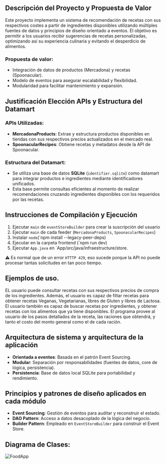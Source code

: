 ## Descripción del Proyecto y Propuesta de Valor

Este proyecto implementa un sistema de recomendación de recetas con sus respectivos costes a partir de ingredientes disponibles utilizando múltiples fuentes de datos y principios de diseño orientado a eventos. El objetivo es permitir a los usuarios recibir sugerencias de recetas personalizadas, optimizando así su experiencia culinaria y evitando el desperdicio de alimentos.

### Propuesta de valor:

- Integración de datos de productos (Mercadona) y recetas (Spoonacular).
- Modelo de eventos para asegurar escalabilidad y flexibilidad.
- Modularidad para facilitar mantenimiento y expansión.

## Justificación Elección APIs y Estructura del Datamart

### APIs Utilizadas:

- **MercadonaProducts**: Extrae y estructura productos disponibles en tiendas con sus respectivos precios actualizados en el mercado real.
- **SpoonacularRecipes**: Obtiene recetas y metadatos desde la API de Spoonacular.

### Estructura del Datamart:

- Se utiliza una base de datos **SQLite** (`identifier.sqlite`) como datamart para integrar productos e ingredientes mediante identificadores unificados.
- Esta base permite consultas eficientes al momento de realizar recomendaciones cruzando ingredientes disponibles con los requeridos por las recetas.

## Instrucciones de Compilación y Ejecución

1. Ejecutar `main` de `eventStoreBuilder` para crear la suscripción del usuario
2. Ejecutar `main` de cada feeder (`MercadonaProducts`, `SpoonacularRecipes`)
3. Instalar `node`(`npm install --legacy-peer-deps)
4. Ejecutar en la carpeta frontend (`npm run dev)
5. Ejecutar `App.java` en `App/src/java/infraestructure/store.

⚠️ Es normal que de un error `HTTTP 429`, eso sucede porque la API no puede procesar tantas solicitudes en tan poco tiempo.

## Ejemplos de uso.  

EL usuario puede consultar recetas con sus respectivos precios de compra de los ingredientes. Además, el usuario es capaz de filtar recetas para obtener recetas Veganas, Vegetarianas, libres de Gluten y libres de Lactosa. El usuario también es capaz de buscar recetas por ingredientes, y obtener recetas con los alimentos que ya tiene disponibles. El programa provee al usuario de los pasos detallados de la receta, las raciones que obtendrá, y tanto el costo del monto general como el de cada ración.

## Arquitectura de sistema y arquitectura de la aplicación

- **Orientada a eventos**: Basada en el patrón Event Sourcing.
- **Modular**: Separación por responsabilidades (fuentes de datos, core de lógica, persistencia).
- **Persistencia**: Base de datos local SQLite para portabilidad y rendimiento.

## Principios y patrones de diseño aplicados en cada módulo

- **Event Sourcing**: Gestión de eventos para auditar y reconstruir el estado.
- **DAO Pattern**: Acceso a datos desacoplado de la lógica del negocio.
- **Builder Pattern**: Empleado en `EventStoreBuilder` para construir el Event Store.

## Diagrama de Clases:

![FoodApp](https://github.com/user-attachments/assets/96137db7-6f0f-4978-979b-ef627048101c)
